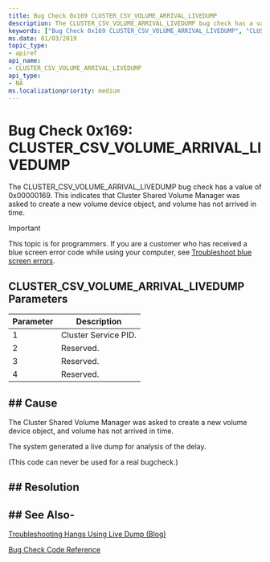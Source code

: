 ```yaml
---
title: Bug Check 0x169 CLUSTER_CSV_VOLUME_ARRIVAL_LIVEDUMP
description: The CLUSTER_CSV_VOLUME_ARRIVAL_LIVEDUMP bug check has a value of 0x00000169. This indicates that Cluster Shared Volume Manager was asked to create a new volume device object, and volume has not arrived in time.
keywords: ["Bug Check 0x169 CLUSTER_CSV_VOLUME_ARRIVAL_LIVEDUMP", "CLUSTER_CSV_VOLUME_ARRIVAL_LIVEDUMP"]
ms.date: 01/03/2019
topic_type:
- apiref
api_name:
- CLUSTER_CSV_VOLUME_ARRIVAL_LIVEDUMP
api_type:
- NA
ms.localizationpriority: medium
---
```


# Bug Check 0x169: CLUSTER\_CSV\_VOLUME\_ARRIVAL\_LIVEDUMP

The CLUSTER\_CSV\_VOLUME\_ARRIVAL\_LIVEDUMP bug check has a value of 0x00000169. This indicates that Cluster Shared Volume Manager was asked to create a new volume device object, and volume has not arrived in time.

> [!IMPORTANT]
> This topic is for programmers. If you are a customer who has received a blue screen error code while using your computer, see [Troubleshoot blue screen errors](https://www.windows.com/stopcode).



## CLUSTER\_CSV\_VOLUME\_ARRIVAL\_LIVEDUMP Parameters

|Parameter|Description|
|--- |--- |
|1| Cluster Service PID. |
|2| Reserved.|
|3| Reserved.|
|4| Reserved.|


## ## Cause

The Cluster Shared Volume Manager was asked to create a new volume device object, and volume has not arrived in time.

The system generated a live dump for analysis of the delay.

(This code can never be used for a real bugcheck.)

## ## Resolution
 

## ## See Also-

[Troubleshooting Hangs Using Live Dump (Blog)](https://techcommunity.microsoft.com/t5/Failover-Clustering/bg-p/FailoverClustering)

[Bug Check Code Reference](bug-check-code-reference2.md)




